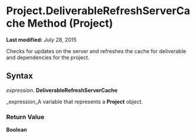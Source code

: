 
# Project.DeliverableRefreshServerCache Method (Project)

 **Last modified:** July 28, 2015

Checks for updates on the server and refreshes the cache for deliverable and dependencies for the project.

## Syntax

 _expression_. **DeliverableRefreshServerCache**

 _expression_A variable that represents a  **Project** object.


### Return Value

 **Boolean**

